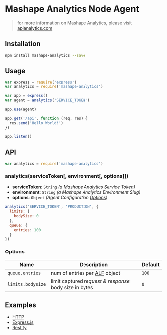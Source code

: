 # Mashape Analytics Node Agent

> for more information on Mashape Analytics, please visit [apianalytics.com](https://www.apianalytics.com)

## Installation

``` sh
npm install mashape-analytics --save
```

## Usage

``` js
var express = require('express')
var analytics = require('mashape-analytics')

var app = express()
var agent = analytics('SERVICE_TOKEN')

app.use(agent)

app.get('/api', function (req, res) {
  res.send('Hello World!')
})

app.listen()
```

## API

```js
var analytics = require('mashape-analytics')
```

### analytics(serviceToken[, environment[, options]])

- **serviceToken**: `String` *(a Mashape Analytics Service Token)*
- **environment**: `String` *(a Mashape Analytics Environment Slug)*
- **options**: `Object` *(Agent Configuration [Options](#options))*

```js
analytics('SERVICE_TOKEN', 'PRODUCTION', {
  limits: {
    bodySize: 0
  },
  queue: {
    entries: 100
  }
})
```

### Options

| Name              | Description                                                                | Default |
| ----------------- | -------------------------------------------------------------------------- | ------- |
| `queue.entries`   | num of entries per [ALF](https://github.com/Mashape/api-log-format) object | `100`   |
| `limits.bodysize` | limit captured *request & response* body size in bytes                     | `0`     |

## Examples

- [HTTP](https://github.com/Mashape/analytics-agent-node/blob/master/examples/http.js)
- [Express.js](https://github.com/Mashape/analytics-agent-node/blob/master/examples/express.js)
- [Restify](https://github.com/Mashape/analytics-agent-node/blob/master/examples/restify.js)
